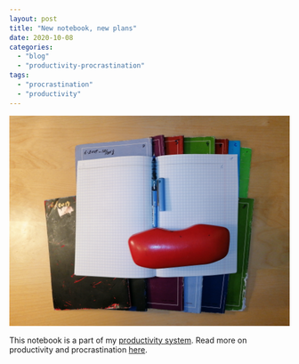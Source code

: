 ```yaml
---
layout: post
title: "New notebook, new plans"
date: 2020-10-08
categories: 
  - "blog"
  - "productivity-procrastination"
tags: 
  - "procrastination"
  - "productivity"
---
```


![](/assets/images/2020/10/image-4.png?w=1024)

This notebook is a part of my [productivity system](https://gorelik.net/2018/02/20/the-best-productivity-system-i-know/). Read more on productivity and procrastination [here](https://gorelik.net/category/productivity-procrastination/).
